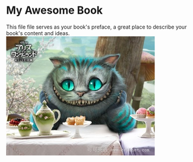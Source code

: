 My Awesome Book
=======

This file file serves as your book's preface, a great place to describe your book's content and ideas.
![](2011011710542453.jpg)